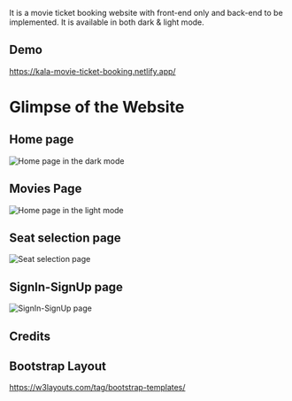 It is a movie ticket booking website with front-end only and back-end to be implemented.
It is available in both dark & light mode.

## Demo
https://kala-movie-ticket-booking.netlify.app/

# Glimpse of the Website
## Home page
![Home page in the dark mode](https://github.com/KALANITHII/MovieTicketBooking/assets/94750661/7d298024-dfd7-4a0f-bc0d-6cfa7ae9dc06)




## Movies Page
![Home page in the light mode](https://github.com/KALANITHII/MovieTicketBooking/assets/94750661/1a2a465c-cc93-4f33-ae47-087ba2b13be6)




## Seat selection page 
![Seat selection page ](https://github.com/KALANITHII/MovieTicketBooking/assets/94750661/c11676b8-740c-4fbb-92e1-44186b8f0663)



## SignIn-SignUp page 
![SignIn-SignUp page](https://github.com/KALANITHII/MovieTicketBooking/assets/94750661/72430cdb-b29b-4f24-96cf-ccbe45f614cb)


## Credits

## Bootstrap Layout 
https://w3layouts.com/tag/bootstrap-templates/
